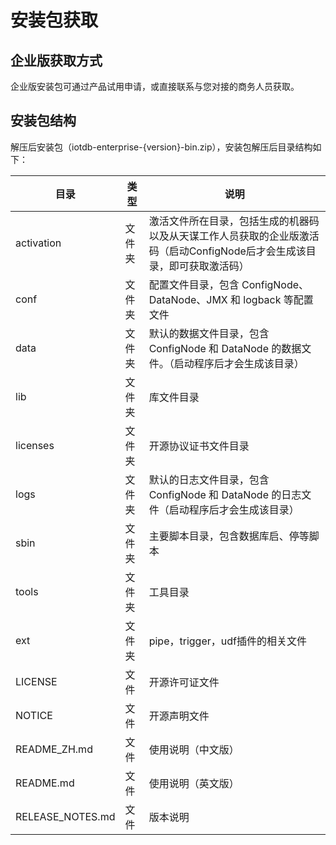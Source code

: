 <!--

    Licensed to the Apache Software Foundation (ASF) under one
    or more contributor license agreements.  See the NOTICE file
    distributed with this work for additional information
    regarding copyright ownership.  The ASF licenses this file
    to you under the Apache License, Version 2.0 (the
    "License"); you may not use this file except in compliance
    with the License.  You may obtain a copy of the License at
    
        http://www.apache.org/licenses/LICENSE-2.0
    
    Unless required by applicable law or agreed to in writing,
    software distributed under the License is distributed on an
    "AS IS" BASIS, WITHOUT WARRANTIES OR CONDITIONS OF ANY
    KIND, either express or implied.  See the License for the
    specific language governing permissions and limitations
    under the License.

-->
# 安装包获取

## 企业版获取方式

企业版安装包可通过产品试用申请，或直接联系与您对接的商务人员获取。

## 安装包结构

解压后安装包（iotdb-enterprise-{version}-bin.zip），安装包解压后目录结构如下：

| **目录**         | **类型** | **说明**                                                     |
| ---------------- | -------- | ------------------------------------------------------------ |
| activation       | 文件夹   | 激活文件所在目录，包括生成的机器码以及从天谋工作人员获取的企业版激活码（启动ConfigNode后才会生成该目录，即可获取激活码） |
| conf             | 文件夹   | 配置文件目录，包含 ConfigNode、DataNode、JMX 和 logback 等配置文件 |
| data             | 文件夹   | 默认的数据文件目录，包含 ConfigNode 和 DataNode 的数据文件。（启动程序后才会生成该目录） |
| lib              | 文件夹   | 库文件目录                                                   |
| licenses         | 文件夹   | 开源协议证书文件目录                                         |
| logs             | 文件夹   | 默认的日志文件目录，包含 ConfigNode 和 DataNode 的日志文件（启动程序后才会生成该目录） |
| sbin             | 文件夹   | 主要脚本目录，包含数据库启、停等脚本                         |
| tools            | 文件夹   | 工具目录                                                     |
| ext              | 文件夹   | pipe，trigger，udf插件的相关文件                             |
| LICENSE          | 文件     | 开源许可证文件                                               |
| NOTICE           | 文件     | 开源声明文件                                                 |
| README_ZH.md     | 文件     | 使用说明（中文版）                                           |
| README.md        | 文件     | 使用说明（英文版）                                           |
| RELEASE_NOTES.md | 文件     | 版本说明                                                     |
